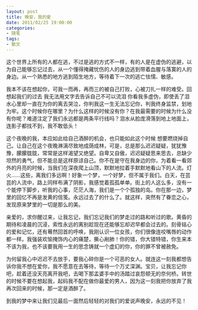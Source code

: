 ```yaml
---
layout: post
title: 晚安，我的爱
date: 2011/02/25 19:00:00
categories:
- 随笔
tags:
- 散文
---
```


这个世界上所有的人都在逃，不过是逃的方式不一样，有的人是在虚伪的逃避，以为自己能够忘记过去，从一个懂得掩藏忧伤的人的身边逃到带着血腥与落寞的人的身边。从一个熟悉的地方逃到陌生地方，等待着下一次的逃亡怯懦、敏感。

我本不该在想起你，可我一而再，再而三的被自己打败，心被刀扎一样的难受。回想起我们的过去 我无法用文字去告诉自己不可以流泪 你看我多虚伪，即使丢了泪水心里却一直在为你的离去哭泣，你判我这一生无法忘记你，判我终身监禁，划地为牢。这个时候你在哪里？为什么这样的时候没有你？在我最需要的时候为什么没有你呢？难道注定了我们永远都是两条平行线吗？泪水从脸庞滑落到地上地面上，连影子都找不到，我不敢低头！

这个夜晚的我，本应如此给自己酒醉的机会，也只能如此这个时候 想要燃烧掉自己。让自己在这个夜晚淋漓尽致地成荫成林，可是，总是那么迟迟疑疑，犹犹豫豫，朦朦胧胧，常常是这样渴望又绝望。自卑又自傲，迟迟疑疑思来思去，总缺少坦然的勇气，但不能总是这样原谅自己。你不在是守在我身边的你，为着看一看郊外的月亮的时候，当我们在深夜爬上山顶，默默地拉着手默默地看山下的人流。灯火……这些，离我们多远啊！好象一个梦，一个好梦，但不属于我们。白天，在芸芸的人流中，路上同样布满了阴影，我感觉着孤孤单单。街上的人这么多，没有一个能停下脚步，听我的心事，茫茫人海，我们是一个个孤独的岛。你在那一边，梦里的回忆不再是发黄的信笺。永远过去了的什么了。就这样，突然有了眷恋之心，发现原来梦里的一切是那么的美。

亲爱的，求你醒过来，让我忘记，我们忘记我们的梦走过的路和听过的歌。黄昏的期待和凌晨的沉浸，索性永远的离别趁现在还能够忘却迟早都会过去的。刻骨铭心的爱和记忆，还有蓦然回首的呼唤，我刚认识一位女孩，你们很像连咬嘴唇的动作都一样。我强装欢愉掩饰内心的痛楚，撕心剐肺！你的错，你大错特错，你生来本不该为我，也不该要我用一生的思念铸就一个虚幻的你，你的罪不曾被赦免。

为何留我心中迟迟不去放手，要我心碎你是一个可恶的女人。就连这一刻我都想告诉你我不想在爱你，我不愿意在去等待，等待一个万丈深渊。宝贝，让我忘记你吧，趁着还没天亮离开我吧，去喝下那孟婆手中的汤踏过哀怨顿无的奈何桥。转世的时候不要在想起我，起码我不配在做你最爱的男人，因为这一刻我把你放弃了我再次回来的时候，那一定是酒醉了。

到我的梦中来让我们见最后一面然后轻轻的对我们的爱说声晚安，永远的不见！
